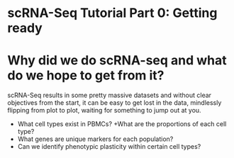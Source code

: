 scRNA-Seq Tutorial Part 0: Getting ready
================

# Why did we do scRNA-seq and what do we hope to get from it?

scRNA-Seq results in some pretty massive datasets and without clear
objectives from the start, it can be easy to get lost in the data,
mindlessly flipping from plot to plot, waiting for something to jump out
at you.

  - What cell types exist in PBMCs? +What are the proportions of each
    cell type?
  - What genes are unique markers for each population?
  - Can we identify phenotypic plasticity within certain cell types?
